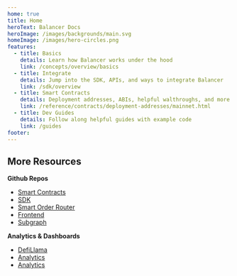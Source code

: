 ```yaml
---
home: true
title: Home
heroText: Balancer Docs
heroImage: /images/backgrounds/main.svg
homeImage: /images/hero-circles.png
features:
  - title: Basics
    details: Learn how Balancer works under the hood
    link: /concepts/overview/basics
  - title: Integrate
    details: Jump into the SDK, APIs, and ways to integrate Balancer
    link: /sdk/overview
  - title: Smart Contracts
    details: Deployment addresses, ABIs, helpful walthroughs, and more
    link: /reference/contracts/deployment-addresses/mainnet.html
  - title: Dev Guides
    details: Follow along helpful guides with example code
    link: /guides
footer:
---
```


## More Resources

**Github Repos**

- [Smart Contracts](https://github.com/balancer-labs/balancer-v2-monorepo)
- [SDK](https://github.com/balancer-labs/balancer-sdk)
- [Smart Order Router](https://github.com/balancer-labs/balancer-sor)
- [Frontend](https://github.com/balancer-labs/frontend-v2)
- [Subgraph](https://github.com/balancer-labs/balancer-subgraph-v2)

**Analytics & Dashboards**

- [DefiLlama](https://defillama.com/protocol/balancer)
- [Analytics](https://balancer-analytics-prototype.web.app/)
- [Analytics](https://info.balancer.xeonus.io/)
